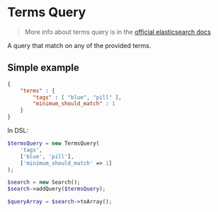 # Terms Query

> More info about terms query is in the [official elasticsearch docs][1]

A query that match on any of the provided terms.

## Simple example

```JSON
{
    "terms" : {
        "tags" : [ "blue", "pill" ],
        "minimum_should_match" : 1
    }
}
```

In DSL:

```php
$termsQuery = new TermsQuery(
    'tags',
    ['blue', 'pill'],
    ['minimum_should_match' => 1]
);

$search = new Search();
$search->addQuery($termsQuery);

$queryArray = $search->toArray();
```

[1]: https://www.elastic.co/guide/en/elasticsearch/reference/current/query-dsl-terms-query.html
